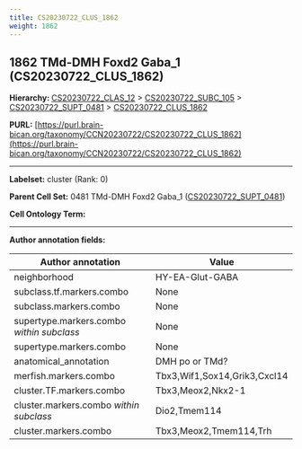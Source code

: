 ```yaml
---
title: CS20230722_CLUS_1862
weight: 1862
---
```

## 1862 TMd-DMH Foxd2 Gaba_1 (CS20230722_CLUS_1862)
<b>Hierarchy: </b>
[CS20230722_CLAS_12](../CS20230722_CLAS_12) >
[CS20230722_SUBC_105](../CS20230722_SUBC_105) >
[CS20230722_SUPT_0481](../CS20230722_SUPT_0481) >
[CS20230722_CLUS_1862](../CS20230722_CLUS_1862)

**PURL:** [https://purl.brain-bican.org/taxonomy/CCN20230722/CS20230722_CLUS_1862](https://purl.brain-bican.org/taxonomy/CCN20230722/CS20230722_CLUS_1862)

---


**Labelset:** cluster (Rank: 0)

**Parent Cell Set:** 0481 TMd-DMH Foxd2 Gaba_1 ([CS20230722_SUPT_0481](../CS20230722_SUPT_0481))



**Cell Ontology Term:** 

[MARKER GENES.]: #


---

[TRANSFERRED ANNOTATIONS.]: #


[AUTHOR ANNOTATION FIELDS.]: #


**Author annotation fields:**

| Author annotation | Value |
|-------------------|-------|
|neighborhood|HY-EA-Glut-GABA|
|subclass.tf.markers.combo|None|
|subclass.markers.combo|None|
|supertype.markers.combo _within subclass_|None|
|supertype.markers.combo|None|
|anatomical_annotation|DMH po or TMd?|
|merfish.markers.combo|Tbx3,Wif1,Sox14,Grik3,Cxcl14|
|cluster.TF.markers.combo|Tbx3,Meox2,Nkx2-1|
|cluster.markers.combo _within subclass_|Dio2,Tmem114|
|cluster.markers.combo|Tbx3,Meox2,Tmem114,Trh|
